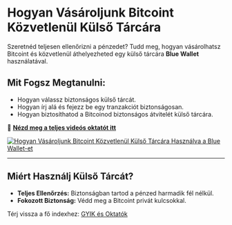 # Hogyan Vásároljunk Bitcoint Közvetlenül Külső Tárcára

Szeretnéd teljesen ellenőrizni a pénzedet? Tudd meg, hogyan vásárolhatsz Bitcoint és közvetlenül áthelyezheted egy külső tárcára **Blue Wallet** használatával.  

## **Mit Fogsz Megtanulni:**
- Hogyan válassz biztonságos külső tárcát.  
- Hogyan írj alá és fejezz be egy tranzakciót biztonságosan.  
- Hogyan biztosíthatod a Bitcoinod biztonságos átvitelét külső tárcára.  

🔗 **[Nézd meg a teljes videós oktatót itt](https://www.youtube.com/watch?v=d3STuVfFWfQ)**  

[![Hogyan Vásároljunk Bitcoint Közvetlenül Külső Tárcára Használva a Blue Wallet-et](https://img.youtube.com/vi/d3STuVfFWfQ/0.jpg)](https://www.youtube.com/watch?v=d3STuVfFWfQ)  

---

## **Miért Használj Külső Tárcát?**
- **Teljes Ellenőrzés:** Biztonságban tartod a pénzed harmadik fél nélkül.  
- **Fokozott Biztonság:** Védd meg a Bitcoint privát kulcsokkal.  

Térj vissza a fő indexhez: [GYIK és Oktatók](/faq/tutorials)
